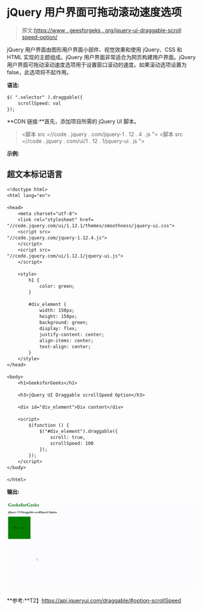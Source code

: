 # jQuery 用户界面可拖动滚动速度选项

> 原文:[https://www . geesforgeks . org/jquery-ui-draggable-scroll speed-option/](https://www.geeksforgeeks.org/jquery-ui-draggable-scrollspeed-option/)

jQuery 用户界面由图形用户界面小部件、视觉效果和使用 jQuery、CSS 和 HTML 实现的主题组成。jQuery 用户界面非常适合为网页构建用户界面。jQuery 用户界面可拖动滚动速度选项用于设置窗口滚动的速度。如果滚动选项设置为 false，此选项将不起作用。

**语法:**

```
$( ".selector" ).draggable({
    scrollSpeed: val
});
```

**CDN 链接:**首先，添加项目所需的 jQuery UI 脚本。

> <link rel="”stylesheet”" href="”//code.jquery.com/ui/1.12.1/themes/smoothness/jquery-ui.css”">
> <脚本 src =//code . jquery . com/jquery-1 . 12 . 4 . js "></脚本>
> <脚本 src =//code . jquery . com/ui/1 . 12 . 1/jquery-ui . js "></脚本>

**示例:**

## 超文本标记语言

```
<!doctype html>
<html lang="en">

<head>
    <meta charset="utf-8">
    <link rel="stylesheet" href=
"//code.jquery.com/ui/1.12.1/themes/smoothness/jquery-ui.css">
    <script src=
"//code.jquery.com/jquery-1.12.4.js">
    </script>
    <script src=
"//code.jquery.com/ui/1.12.1/jquery-ui.js">
    </script>

    <style>
        h1 {
            color: green;
        }

        #div_element {
            width: 150px;
            height: 150px;
            background: green;
            display: flex;
            justify-content: center;
            align-items: center;
            text-align: center;
        }
    </style>
</head>

<body>
    <h1>GeeksforGeeks</h1>

    <h3>jQuery UI Draggable scrollSpeed Option</h3>

    <div id="div_element">Div content</div>

    <script>
        $(function () {
            $("#div_element").draggable({
                scroll: true,
                scrollSpeed: 100
            });
        });
    </script>
</body>

</html>
```

**输出:**

![](img/9224fa257fbbe97e63c3547c90a6f4c4.png)

**参考:**T2】https://api.jqueryui.com/draggable/#option-scrollSpeed